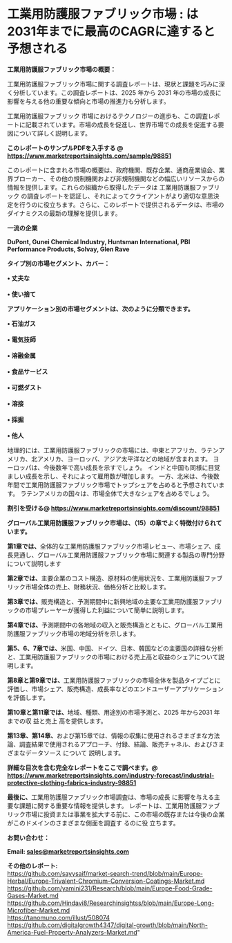 # 工業用防護服ファブリック市場 : は2031年までに最高のCAGRに達すると予想される

<strong><b>工業用防護服ファブリック市場の概要：</b></strong>

工業用防護服ファブリック市場に関する調査レポートは、現状と課題を巧みに深く分析しています。この調査レポートは、2025 年から 2031 年の市場の成長に影響を与える他の重要な傾向と市場の推進力も分析します。

工業用防護服ファブリック 市場におけるテクノロジーの進歩も、この調査レポートに記載されています。市場の成長を促進し、世界市場での成長を促進する要因について詳しく説明します。

<strong>このレポートのサンプルPDFを入手する @ <a href=https://www.marketreportsinsights.com/sample/98851>https://www.marketreportsinsights.com/sample/98851</a></strong>

このレポートに含まれる市場の概要は、政府機関、既存企業、通商産業協会、業界ブローカー、その他の規制機関および非規制機関などの幅広いリソースからの情報を提供します。これらの組織から取得したデータは 工業用防護服ファブリック の調査レポートを認証し、それによってクライアントがより適切な意思決定を行うのに役立ちます。さらに、このレポートで提供されるデータは、市場のダイナミクスの最新の理解を提供します。

<strong>一流の企業</strong>

<strong><b>DuPont, Gunei Chemical Industry, Huntsman International, PBI Performance Products, Solvay, Glen Rave</b></strong>

<strong><b>タイプ別の市場セグメント、カバー：</b></strong>

<strong>• 丈夫な<br><br>• 使い捨て</strong>

<strong><b>アプリケーション別の市場セグメントは、次のように分類できます。</b></strong>

<strong>• 石油ガス<br><br>• 電気技師<br><br>• 溶融金属<br><br>• 食品サービス<br><br>• 可燃ダスト<br><br>• 溶接<br><br>• 採掘<br><br>• 他人</strong>

 地理的には、工業用防護服ファブリックの市場には、中東とアフリカ、ラテンアメリカ、北アメリカ、ヨーロッパ、アジア太平洋などの地域が含まれます。 ヨーロッパは、今後数年で高い成長を示すでしょう。 インドと中国も同様に目覚ましい成長を示し、それによって雇用数が増加します。 一方、北米は、今後数年間で工業用防護服ファブリック市場でトップシェアを占めると予想されています。 ラテンアメリカの国々は、市場全体で大きなシェアを占めるでしょう。

<strong>割引を受ける@ <a href=https://www.marketreportsinsights.com/discount/98851>https://www.marketreportsinsights.com/discount/98851</a></strong>

<strong><b>グローバル工業用防護服ファブリック市場は、（15）の章でよく特徴付けられています。</b></strong>

<strong><b>第</b></strong><strong><b>1章では、</b></strong>全体的な工業用防護服ファブリック市場レビュー、市場シェア、成長見通し、グローバル工業用防護服ファブリック市場に関連する製品の専門分野について説明します

<strong><b>第2章では、</b></strong>主要企業のコスト構造、原材料の使用状況を、工業用防護服ファブリック市場全体の売上、財務状況、価格分析と比較します。

<strong><b>第3章では、</b></strong>販売構造と、予測期間中に新興地域の主要な工業用防護服ファブリックの市場プレーヤーが獲得した利益について簡単に説明します。

<strong><b>第4章では、</b></strong>予測期間中の各地域の収入と販売構造とともに、グローバル工業用防護服ファブリック市場の地域分析を示します。

<strong><b>第5、6、7章では、</b></strong>米国、中国、ドイツ、日本、韓国などの主要国の詳細な分析と、工業用防護服ファブリックの市場における売上高と収益のシェアについて説明します。

<strong><b>第8章と第9章では、</b></strong>工業用防護服ファブリックの市場全体を製品タイプごとに評価し、市場シェア、販売構造、成長率などのエンドユーザーアプリケーションを評価します。

<strong><b>第10章と第11章では、</b></strong>地域、種類、用途別の市場予測と、2025 年から2031 年までの収 益と売上 高を提供します。

<strong><b>第13章、第14章、</b></strong>および第15章では、情報の収集に使用されるさまざまな方法論、調査結果で使用されるアプローチ、付録、結論、販売チャネル、およびさまざまなデータソース について 説明します。

<strong>詳細な目次を含む完全なレポートをここで調べます。@ <a href=https://www.marketreportsinsights.com/industry-forecast/industrial-protective-clothing-fabrics-industry-98851>https://www.marketreportsinsights.com/industry-forecast/industrial-protective-clothing-fabrics-industry-98851</a></strong>

<strong><b>最後に、</b></strong>工業用防護服ファブリック市場調査は、市場の成長 に影響を</a>与える主要な課題に関する重要な情報を提供します。 レポートは、工業用防護服ファブリック市場に投資または事業を拡大する前に、この市場の既存または今後の企業がこのドメインのさまざまな側面を調査す るのに役 立ちます。

<strong><b>お問い合わせ：</b></strong>

<strong>Email: </strong><a href=mailto:sales@marketreportsinsights.com><strong>sales@marketreportsinsights.com</strong></a>

<strong>その他のレポート:</strong>
<br>
<a href=https://github.com/sayysaif/market-search-trend/blob/main/Europe-Herbal/Europe-Trivalent-Chromium-Conversion-Coatings-Market.md>https://github.com/sayysaif/market-search-trend/blob/main/Europe-Herbal/Europe-Trivalent-Chromium-Conversion-Coatings-Market.md</a>
<br>
<a href=https://github.com/yamini231/Research/blob/main/Europe-Food-Grade-Gases-Market.md>https://github.com/yamini231/Research/blob/main/Europe-Food-Grade-Gases-Market.md</a>
<br>
<a href=https://github.com/Hindavi8/Researchinsightss/blob/main/Europe-Long-Microfiber-Market.md>https://github.com/Hindavi8/Researchinsightss/blob/main/Europe-Long-Microfiber-Market.md</a>
<br>
<a href=https://tanomuno.com/illust/508074>https://tanomuno.com/illust/508074</a>
<br>
<a href=https://github.com/digitalgrowth4347/digital-growth/blob/main/North-America-Fuel-Property-Analyzers-Market.md>https://github.com/digitalgrowth4347/digital-growth/blob/main/North-America-Fuel-Property-Analyzers-Market.md</a>"
